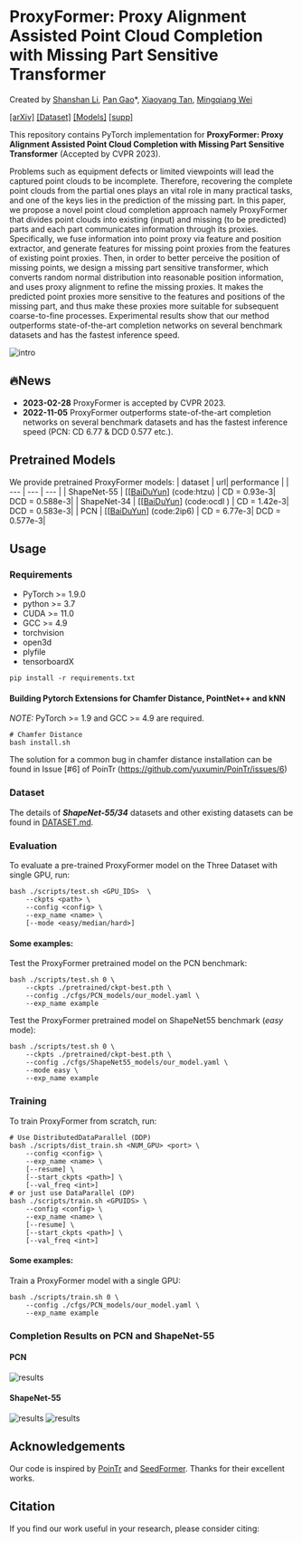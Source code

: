 # ProxyFormer: Proxy Alignment Assisted Point Cloud Completion with Missing Part Sensitive Transformer

Created by [Shanshan Li](https://github.com/MarkLiSS), [Pan Gao]()\*, [Xiaoyang Tan](), [Mingqiang Wei]()

[[arXiv]]() [[Dataset]](./DATASET.md) [[Models]](#pretrained-models) [[supp]](https://github.com/MarkLiSS/MyPapers/blob/main/Appendix_for_ProxyFormer.pdf)

This repository contains PyTorch implementation for __ProxyFormer: Proxy Alignment Assisted Point Cloud Completion with Missing Part Sensitive Transformer__ (Accepted by CVPR 2023).

Problems such as equipment defects or limited viewpoints will lead the captured point clouds to be incomplete. Therefore, recovering the complete point clouds from the partial ones plays an vital role in many practical tasks, and one of the keys lies in the prediction of the missing part. In this paper, we propose a novel point cloud completion approach namely ProxyFormer that divides point clouds into existing (input) and missing (to be predicted) parts and each part communicates information through its proxies. Specifically, we fuse information into point proxy via feature and position extractor, and generate features for missing point proxies from the features of existing point proxies. Then, in order to better perceive the position of missing points, we design a missing part sensitive transformer, which converts random normal distribution into reasonable position information, and uses proxy alignment  to refine the missing proxies. It makes the predicted point proxies more sensitive to the features and positions of the missing part, and thus make these proxies more suitable for subsequent coarse-to-fine processes. Experimental results show that our method outperforms state-of-the-art completion networks on several benchmark datasets and has the fastest inference speed.

![intro](figs/Pipeline.png)

## 🔥News
- **2023-02-28** ProxyFormer is accepted by CVPR 2023.
- **2022-11-05** ProxyFormer outperforms state-of-the-art completion networks on several benchmark datasets and has the fastest inference speed (PCN: CD 6.77 & DCD 0.577 etc.).

## Pretrained Models

We provide pretrained ProxyFormer models:
| dataset  | url| performance |
| --- | --- |  --- |
| ShapeNet-55 | [[[BaiDuYun](https://pan.baidu.com/s/1ZQf5XKgttZG0hZtDv9C_Vw)] (code:htzu) | CD = 0.93e-3| DCD = 0.588e-3|
| ShapeNet-34 | [[[BaiDuYun](https://pan.baidu.com/s/1sEo9F_UTrxBXyjD6pQ1Ydw)] (code:ocdl ) | CD = 1.42e-3| DCD = 0.583e-3|
| PCN |  [[[BaiDuYun](https://pan.baidu.com/s/1ISsmIkBYGNoJSnXKWAe_Ng)] (code:2ip6) | CD = 6.77e-3| DCD = 0.577e-3|

## Usage

### Requirements

- PyTorch >= 1.9.0
- python >= 3.7
- CUDA >= 11.0
- GCC >= 4.9 
- torchvision
- open3d
- plyfile
- tensorboardX

```
pip install -r requirements.txt
```

#### Building Pytorch Extensions for Chamfer Distance, PointNet++ and kNN

*NOTE:* PyTorch >= 1.9 and GCC >= 4.9 are required.

```
# Chamfer Distance
bash install.sh
```
The solution for a common bug in chamfer distance installation can be found in Issue [#6] of PoinTr (https://github.com/yuxumin/PoinTr/issues/6)


### Dataset

The details of ***ShapeNet-55/34*** datasets and other existing datasets can be found in [DATASET.md](./DATASET.md).

### Evaluation

To evaluate a pre-trained ProxyFormer model on the Three Dataset with single GPU, run:

```
bash ./scripts/test.sh <GPU_IDS>  \
    --ckpts <path> \
    --config <config> \
    --exp_name <name> \
    [--mode <easy/median/hard>]
```

####  Some examples:
Test the ProxyFormer pretrained model on the PCN benchmark:
```
bash ./scripts/test.sh 0 \
    --ckpts ./pretrained/ckpt-best.pth \
    --config ./cfgs/PCN_models/our_model.yaml \
    --exp_name example
```
Test the ProxyFormer pretrained model on ShapeNet55 benchmark (*easy* mode):
```
bash ./scripts/test.sh 0 \
    --ckpts ./pretrained/ckpt-best.pth \
    --config ./cfgs/ShapeNet55_models/our_model.yaml \
    --mode easy \
    --exp_name example
```

### Training

To train ProxyFormer from scratch, run:

```
# Use DistributedDataParallel (DDP)
bash ./scripts/dist_train.sh <NUM_GPU> <port> \
    --config <config> \
    --exp_name <name> \
    [--resume] \
    [--start_ckpts <path>] \
    [--val_freq <int>]
# or just use DataParallel (DP)
bash ./scripts/train.sh <GPUIDS> \
    --config <config> \
    --exp_name <name> \
    [--resume] \
    [--start_ckpts <path>] \
    [--val_freq <int>]
```
####  Some examples:
Train a ProxyFormer model with a single GPU:
```
bash ./scripts/train.sh 0 \
    --config ./cfgs/PCN_models/our_model.yaml \
    --exp_name example
```

### Completion Results on PCN and ShapeNet-55

#### PCN
![results](figs/PCN_results.png)
#### ShapeNet-55
![results](figs/ShapeNet55_results.png)
![results](figs/more_shapenet55_results.png)

## Acknowledgements

Our code is inspired by [PoinTr](https://github.com/yuxumin/PoinTr) and [SeedFormer](https://github.com/hrzhou2/seedformer). Thanks for their excellent works.

## Citation
If you find our work useful in your research, please consider citing: 
```

```
